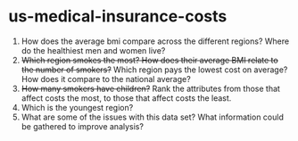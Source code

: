 # us-medical-insurance-costs
1. How does the average bmi compare across the different regions? Where do the healthiest men and women live?
2. ~~Which region smokes the most? How does their average BMI relate to the number of smokers?~~ Which region pays the lowest cost on average? How does it compare to the national average?
3. ~~How many smokers have children?~~  Rank the attributes from those that affect costs the most, to those that affect costs the least.
4. Which is the youngest region?
5. What are some of the issues with this data set? What information could be gathered to improve analysis?
